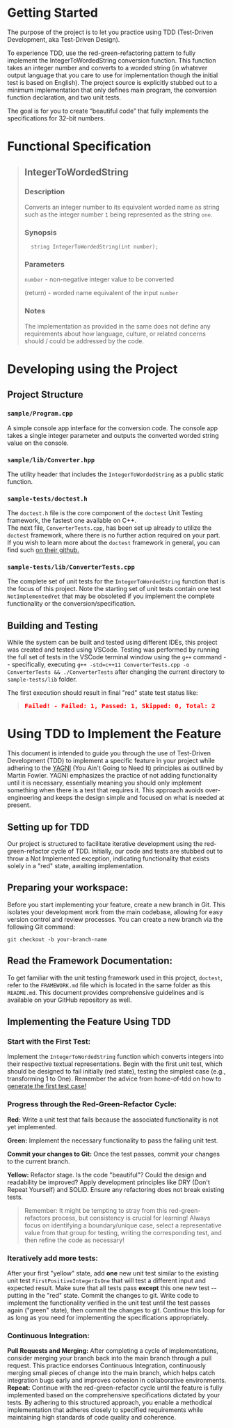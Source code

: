 # Getting Started

The purpose of the project is to let you practice using TDD (Test-Driven Development, aka Test-Driven Design).

To experience TDD, use the red-green-refactoring pattern to fully implement the IntegerToWordedString conversion function. This function takes an integer number and converts to a worded string (in whatever output language that you care to use for implementation though the initial test is based on English). The project source is explicitly stubbed out to a minimum implementation that only defines main program, the conversion function declaration, and two unit tests.

The goal is for you to create “beautiful code” that fully implements the specifications for 32-bit numbers.

# Functional Specification

> ## IntegerToWordedString
>
> ### Description
>
> Converts an integer number to its equivalent worded name as string
> such as the integer number `1` being represented as the string `one`.
>
> ### Synopsis
>
>       string IntegerToWordedString(int number);
>
> ### Parameters
>
> `number` - non-negative integer value to be converted
>
> (return) - worded name equivalent of the input `number`
>
> ### Notes
>
> The implementation as provided in the same does not define any requirements
> about how language, culture, or related concerns should / could be
> addressed by the code.

# Developing using the Project

## Project Structure

### `sample/Program.cpp`

A simple console app interface for the conversion code. The console app takes a single integer parameter and outputs the converted worded string value on the console.

### `sample/lib/Converter.hpp`

The utility header that includes the `IntegerToWordedString` as a public static function.

### `sample-tests/doctest.h`

The `doctest.h` file is the core component of the `doctest` Unit Testing framework, the fastest one available on C++. \
The next file, `ConverterTests.cpp`, has been set up already to utilize the `doctest` framework, where there is no further action required on your part. \
If you wish to learn more about the `doctest` framework in general, you can find such [on their github.](https://github.com/doctest/doctest)

### `sample-tests/lib/ConverterTests.cpp`

The complete set of unit tests for the `IntegerToWordedString` function that is the focus of this project. Note the starting set of unit tests contain one test `NotImplementedYet` that may be obsoleted if you implement the complete functionality or the conversion/specification.

## Building and Testing

While the system can be built and tested using different IDEs, this project was created and tested using VSCode. Testing was performed by running the full set of tests in the VSCode terminal window using the `g++` command -- specifically, executing `g++ -std=c++11 ConverterTests.cpp -o ConverterTests && ./ConverterTests` after changing the current directory to `sample-tests/lib` folder.

The first execution should result in final "red" state test status like:

> <span style='color:red;font-family:monospace;font-weight: bold'>Failed! - Failed: 1, Passed: 1, Skipped: 0, Total: 2</span>

# Using TDD to Implement the Feature

This document is intended to guide you through the use of Test-Driven Development (TDD) to implement a specific feature in your project while adhering to the <a href="https://martinfowler.com/bliki/Yagni.html">YAGNI</a> (You Ain't Going to Need It) principles as outlined by Martin Fowler. YAGNI emphasizes the practice of not adding functionality until it is necessary, essentially meaning you should only implement something when there is a test that requires it. This approach avoids over-engineering and keeps the design simple and focused on what is needed at present.

## Setting up for TDD

Our project is structured to facilitate iterative development using the red-green-refactor cycle of TDD. Initially, our code and tests are stubbed out to throw a Not Implemented exception, indicating functionality that exists solely in a "red" state, awaiting implementation.

## Preparing your workspace:

Before you start implementing your feature, create a new branch in Git. This isolates your development work from the main codebase, allowing for easy version control and review processes. You can create a new branch via the following Git command:

```
git checkout -b your-branch-name
```

## Read the Framework Documentation:

To get familiar with the unit testing framework used in this project, `doctest`, refer to the `FRAMEWORK.md` file which is located in the same folder as this `README.md`. This document provides comprehensive guidelines and is available on your GitHub repository as well.

## Implementing the Feature Using TDD

### Start with the First Test:

Implement the `IntegerToWordedString` function which converts integers into their respective textual representations. Begin with the first unit test, which should be designed to fail initially (red state), testing the simplest case (e.g., transforming 1 to One). Remember the advice from home-of-tdd on how to [generate the first test case!](https://github.com/zukixa/home-of-tdd?tab=readme-ov-file#how-to-construct-a-proper-test-case)

### Progress through the Red-Green-Refactor Cycle:

**Red:** Write a unit test that fails because the associated functionality is not yet implemented.

**Green:** Implement the necessary functionality to pass the failing unit test.

**Commit your changes to Git:** Once the test passes, commit your changes to the current branch.

**Yellow:** Refactor stage. Is the code "beautiful"? Could the design and readability be improved? Apply development principles like DRY (Don't Repeat Yourself) and SOLID. Ensure any refactoring does not break existing tests.

> Remember: It might be tempting to stray from this red-green-refactors process, but consistency is crucial for learning! Always focus on identifying a boundary/unique case, select a representative value from that group for testing, writing the corresponding test, and then refine the code as necessary!

### Iteratively add more tests:

After your first "yellow" state, add **one** new unit test similar to the existing unit test `FirstPositiveIntegerIsOne` that will test a different input and expected result. Make sure that all tests pass **except** this one new test -- putting in the "red" state. Commit the changes to git. Write code to implement the functionality verified in the unit test until the test passes again ("green" state), then commit the changes to git. Continue this loop for as long as you need for implementing the specifications appropriately.

### Continuous Integration:

**Pull Requests and Merging:**
After completing a cycle of implementations, consider merging your branch back into the main branch through a pull request. This practice endorses Continuous Integration, continuously merging small pieces of change into the main branch, which helps catch integration bugs early and improves cohesion in collaborative environments. \
**Repeat:**
Continue with the red-green-refactor cycle until the feature is fully implemented based on the comprehensive specifications dictated by your tests.
By adhering to this structured approach, you enable a methodical implementation that adheres closely to specified requirements while maintaining high standards of code quality and coherence.
